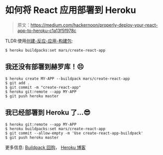 # 如何将 React 应用部署到 Heroku

> 原文：<https://medium.com/hackernoon/properly-deploy-your-react-app-to-heroku-c1a13f5f978c>

TLDR:使用[创建-反应-应用-构建包](https://github.com/mars/create-react-app-buildpack):

```
$ heroku buildpacks:set mars/create-react-app
```

## 我还没有部署到赫罗库！😣

```
$ heroku create MY-APP --buildpack mars/create-react-app
$ git add .
$ git commit -m "create-react-app"
$ heroku git:remote --app MY-APP
$ git push heroku master
```

## 我已经部署到 Heroku 了…😎

```
$ heroku git:remote --app MY-APP
$ heroku buildpacks:set mars/create-react-app
$ git commit --allow-empty -m 'Use create-react-app-buildpack'
$ git push heroku master
```

更多信息: [Buildpack 回购](https://github.com/mars/create-react-app-buildpack)， [Heroku 博客](https://blog.heroku.com/deploying-react-with-zero-configuration)